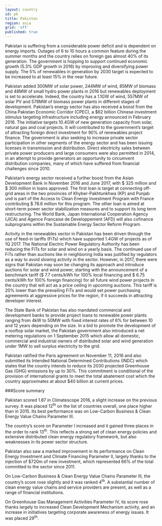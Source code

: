 ```yaml
---
layout: country
id: pk
title: Pakistan
region: asia
grid: 'off'
published: true
---
```


Pakistan is suffering from a considerable power deficit and is dependent on energy imports. Outages of 6 to 10 hours a common feature during the summer months and the country relies on foreign gas almost 40% of its generation. The government is hopping to support continued economic growth (5.3% GDP growth in 2016) by improving and diversifying power supply. The 5% of renewables in generation by 2030 target is expected to be increased to at least 15% in the near future.

Pakistan added 300MW of solar power, 244MW of wind, 85MW of biomass and 48MW of small hydro power plants in 2016 but renewables deployment is set to accelerate. Indeed, the country has a 1.1GW of wind, 557MW of solar PV and 578MW of biomass power plants in different stages of development. Pakistan’s energy sector has also received a boost from the China Pakistan Economic Corridor (CPEC), a $62 billion Chinese investment stimulus targeting infrastructure including energy announced in February 2016. The initiative targets 10.4GW of new generation capacity from solar, natural gas and coal projects. It will contributed to the government’s target of attracting foreign direct investment for 90% of renewables project finance. The government is also seeking to increase private sector participation in other segments of the energy sector and has been issuing licenses in transmission and distribution. Direct electricity sales between private power producers and large consumers were also permitted in 2014, in an attempt to provide generators an opportunity to circumvent distribution companies, many of which have suffered from financial challenges since 2010.

Pakistan’s energy sector received a further boost from the Asian Development Bank in November 2016 and June 2017, with $ 325 million and $ 300 million in loans approved. The first loan is target at connecting off-grid areas in the two provinces of Khyber-Pakhtunkhwa (KP) and Punjab und is part of the Access to Clean Energy Investment Program with France contributing $ 78.6 million for this program. The other loan is aimed at short-term power sector stabilization measures and to support its long term restructuring. The World Bank, Japan International Cooperation Agency (JICA) and Agence Francaise de Developpement (AFD) will also cofinance subprograms within the Sustainable Energy Sector Reform Program.

Activity in the renewables sector in Pakistan has been driven through the use of feed-in tariffs (FiTs) which have supported 1.4GW of projects as of 1Q 2017. The National Electric Power Regulatory Authority has been reducing the FiTs for solar and wind on a yearly basis. The continued use of FiTs rather than auctions like in neighboring India was justified by regulators as a way to avoid slowing activity in the sector. However, in 2017, there were signs that Pakistan may soon be changing its approach and introduce auctions for solar and wind power, starting with the announcement of a benchmark tariff ($ 7.7 cents/kWh for 100% local financing and $ 6.75 cents/kWh for 100% foreign financing) for all future wind power projects in the country that will act as a price ceiling in upcoming auctions. This tariff is 20% lower than the prevailing FiTs and would set power purchasing agreements at aggressive prices for the region, if it succeeds in attracting developer interest.

The State Bank of Pakistan has also mandated commercial and development banks to provide project loans to renewable power plants ranging from 4kW to 50MW with fixed interest rates of 6% for between 10 and 12 years depending on the size. In a bid to promote the development of a rooftop solar market, the Pakistan government also introduced a net metering regulations on 1 September 2015 which allow all domestic, commercial and industrial owners of distributed solar and wind generation under 1MW to sell surplus electricity to the grid.

Pakistan ratified the Paris agreement on November 11, 2016 and also submitted its Intended National Determined Contributions (INDC) which states that the country intends to reduce its 2030 projected Greenhouse Gas (GHG) emissions by up to 30%. This commitment is conditional of the provision of international grants to meet the total abatement cost which the country approximates at about $40 billion at current prices.

###Score summary

Pakistan scored 1.87 in Climatescope 2016, a slight increase on the previous survey. It was placed 12<sup>th</sup> on the list of countries overall, one place higher than in 2015. Its best performance was on Low-Carbon Business & Clean Energy Value Chains Parameter III. 

The country’s score on Parameter I increased and it gained three places in the order to rank 13<sup>th</sup>. This reflects a strong set of clean energy policies and extensive distributed clean energy regulatory framework, but also weaknesses in its power sector structure.

Pakistan also saw a marked improvement in its performance on Clean Energy Investment and Climate Financing Parameter II, largely thanks to the injection of $720m of new investment, which represented 66% of the total committed to the sector since 2011.

On Low-Carbon Business & Clean Energy Value Chains Parameter III, the country’s score rose slightly and it was ranked 4<sup>th</sup>. A substantial number of clean energy value chains and service providers are present, as well as a range of financial institutions.

On Greenhouse Gas Management Activities Parameter IV, its score rose thanks largely to increased Clean Development Mechanism activity, and an increase in initiatives targeting corporate awareness of energy issues. It was placed 29<sup>th</sup>.
